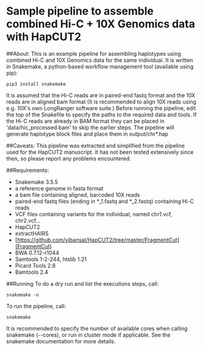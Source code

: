 Sample pipeline to assemble combined Hi-C + 10X Genomics data with HapCUT2
======

##About:
This is an example pipeline for assembling haplotypes using combined Hi-C
and 10X Genomics data for the same individual. It is written in Snakemake,
a python-based workflow management tool (available using pip):

```
pip3 install snakemake
```
It is assumed that the Hi-C reads are in paired-end fastq format and the
10X reads are in aligned bam format (It is recommended to align
10X reads using e.g. 10X's own LongRanger software suite.)
Before running the pipeline, edit the top of the Snakefile to specify the paths to the
required data and tools.
If the Hi-C reads are already in BAM format they can be placed in
'data/hic_processed.bam' to skip the earlier steps. The pipeline will generate 
haplotype block files and place them in output/chr*.hap

##Caveats:
This pipeline was extracted and simplified from the pipeline used for the HapCUT2
manuscript. It has not been tested extensively since then, so please report any problems
encountered.

##Requirements:
- Snakemake 3.5.5
- a reference genome in fasta format
- a bam file containing aligned, barcoded 10X reads
- paired-end fastq files (ending in *_1.fastq and *_2.fastq) containing Hi-C reads
- VCF files containing variants for the individual, named chr1.vcf, chr2.vcf...
- HapCUT2
- extractHAIRS
- [https://github.com/vibansal/HapCUT2/tree/master/FragmentCut](FragmentCut)
- BWA 0.7.12-r1044
- Samtools 1-2-244, htslib 1.21
- Picard Tools 2.8
- Bamtools 2.4

##Running
To do a dry run and list the executions steps, call:
```
snakemake -n
```
To run the pipeline, call:
```
snakemake
```
It is recommended to specify the number of available cores when calling snakemake
(--cores), or run in cluster mode if applicable.
See the snakemake documentation for more details.
